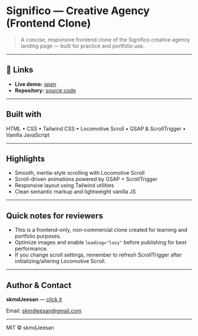 # Significo — Creative Agency (Frontend Clone)

> A concise, responsive frontend clone of the Significo creative agency landing page — built for practice and portfolio use.

---

## 🔗 Links

* **Live demo:** [open](https://skmdJeesan.github.io/Significo)
* **Repository:** [source code](https://github.com/skmdJeesan/Significo)

---

## Built with

HTML • CSS • Tailwind CSS • Locomotive Scroll • GSAP & ScrollTrigger • Vanilla JavaScript

---

## Highlights

* Smooth, inertia-style scrolling with Locomotive Scroll
* Scroll-driven animations powered by GSAP + ScrollTrigger
* Responsive layout using Tailwind utilities
* Clean semantic markup and lightweight vanilla JS

---

## Quick notes for reviewers

* This is a frontend-only, non-commercial clone created for learning and portfolio purposes.
* Optimize images and enable `loading="lazy"` before publishing for best performance.
* If you change scroll settings, remember to refresh ScrollTrigger after initializing/altering Locomotive Scroll.

---

## Author & Contact

**skmdJeesan** — [click it](https://github.com/skmdJeesan)

Email: [skmdjeesan@gmail.com](mailto:skmdjeesan@gmail.com)

---

MIT © skmdJeesan
